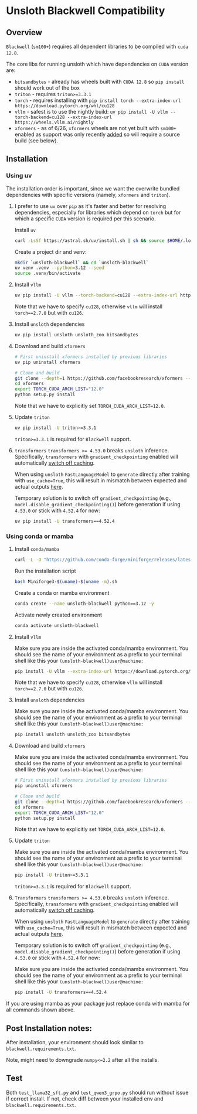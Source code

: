 # Unsloth Blackwell Compatibility

## Overview

`Blackwell` (`sm100+`) requires all dependent libraries to be compiled with `cuda 12.8`.

The core libs for running unsloth which have dependencies on `CUDA` version are:
- `bitsandbytes` - already has wheels built with `CUDA 12.8` so `pip install` should work out of the box
- `triton` - requires `triton>=3.3.1`
- `torch` - requires installing with `pip install torch --extra-index-url https://download.pytorch.org/whl/cu128`
- `vllm` - safest is to use the nightly build: `uv pip install -U vllm --torch-backend=cu128 --extra-index-url https://wheels.vllm.ai/nightly`
- `xformers` - as of 6/26, `xformers` wheels are not yet built with `sm100+` enabled as support was only recently [added](https://github.com/facebookresearch/xformers/commit/d9b3b6e2b38ca485c89507ef8ac1fbef2723cdfa) so will require a source build (see below).

## Installation

### Using uv

The installation order is important, since we want the overwrite bundled dependencies with specific versions (namely, `xformers` and `triton`).

1) I prefer to use `uv` over `pip` as it's faster and better for resolving dependencies, especially for libraries which depend on `torch` but for which a specific `CUDA` version is required per this scenario.

    Install `uv`

    ```bash
    curl -LsSf https://astral.sh/uv/install.sh | sh && source $HOME/.local/bin/env
    ```

    Create a project dir and venv:

    ```bash
    mkdir `unsloth-blackwell` && cd `unsloth-blackwell`
    uv venv .venv --python=3.12 --seed
    source .venv/bin/activate
    ```

2) Install `vllm`

    ```bash
    uv pip install -U vllm --torch-backend=cu128 --extra-index-url https://wheels.vllm.ai/nightly
    ```

    Note that we have to specify `cu128`, otherwise `vllm` will install `torch==2.7.0` but with `cu126`.

3) Install `unsloth` dependencies

    ```bash
    uv pip install unsloth unsloth_zoo bitsandbytes
    ```

4) Download and build `xformers`

    ```bash
    # First uninstall xformers installed by previous libraries
    uv pip uninstall xformers

    # Clone and build
    git clone --depth=1 https://github.com/facebookresearch/xformers --recursive
    cd xformers
    export TORCH_CUDA_ARCH_LIST="12.0"
    python setup.py install
    ```

    Note that we have to explicitly set `TORCH_CUDA_ARCH_LIST=12.0`.

5) Update `triton`

    ```bash
    uv pip install -U triton>=3.3.1
    ```

    `triton>=3.3.1` is required for `Blackwell` support.

6) `transformers`
    `transformers >= 4.53.0` breaks `unsloth` inference.  Specifically, `transformers` with `gradient_checkpointing` enabled will automatically [switch off caching](https://github.com/huggingface/transformers/blob/67ddc82fbc7e52c6f42a395b4a6d278c55b77a39/src/transformers/modeling_layers.py#L52-L59).

    When using `unsloth` `FastLanguageModel` to `generate` directly after training with `use_cache=True`, this will result in mismatch between expected and actual outputs [here](https://github.com/unslothai/unsloth/blob/bfa6a3678e2fb8097c5ece41d095a8051f099db3/unsloth/models/llama.py#L939).

    Temporary solution is to switch off `gradient_checkpointing` (e.g., `model.disable_gradient_checkpointing()`) before generation if using `4.53.0` or stick with `4.52.4` for now:

    ```bash
    uv pip install -U transformers==4.52.4
    ```


### Using conda or mamba

1) Install `conda/mamba`

    ```bash
    curl -L -O "https://github.com/conda-forge/miniforge/releases/latest/download/Miniforge3-$(uname)-$(uname -m).sh"
    ```

    Run the installation script
    ```bash
    bash Miniforge3-$(uname)-$(uname -m).sh
    ```

    Create a conda or mamba environment
    ```bash
    conda create --name unsloth-blackwell python==3.12 -y
    ```

    Activate newly created environment
    ```bash
    conda activate unsloth-blackwell
    ```

2) Install `vllm`

    Make sure you are inside the activated conda/mamba environment. You should see the name of your environment as a prefix to your terminal shell like this your  `(unsloth-blackwell)user@machine:`

    ```bash
    pip install -U vllm --extra-index-url https://download.pytorch.org/whl/cu128 --extra-index-url https://wheels.vllm.ai/nightly
    ```

    Note that we have to specify `cu128`, otherwise `vllm` will install `torch==2.7.0` but with `cu126`.

3) Install `unsloth` dependencies

    Make sure you are inside the activated conda/mamba environment. You should see the name of your environment as a prefix to your terminal shell like this your  `(unsloth-blackwell)user@machine:`

    ```bash
    pip install unsloth unsloth_zoo bitsandbytes
    ```

4) Download and build `xformers`

    Make sure you are inside the activated conda/mamba environment. You should see the name of your environment as a prefix to your terminal shell like this your  `(unsloth-blackwell)user@machine:`

    ```bash
    # First uninstall xformers installed by previous libraries
    pip uninstall xformers

    # Clone and build
    git clone --depth=1 https://github.com/facebookresearch/xformers --recursive
    cd xformers
    export TORCH_CUDA_ARCH_LIST="12.0"
    python setup.py install
    ```

    Note that we have to explicitly set `TORCH_CUDA_ARCH_LIST=12.0`.

5) Update `triton`

    Make sure you are inside the activated conda/mamba environment. You should see the name of your environment as a prefix to your terminal shell like this your  `(unsloth-blackwell)user@machine:`

    ```bash
    pip install -U triton>=3.3.1
    ```

    `triton>=3.3.1` is required for `Blackwell` support.

6) `Transformers`
    `transformers >= 4.53.0` breaks `unsloth` inference.  Specifically, `transformers` with `gradient_checkpointing` enabled will automatically [switch off caching](https://github.com/huggingface/transformers/blob/67ddc82fbc7e52c6f42a395b4a6d278c55b77a39/src/transformers/modeling_layers.py#L52-L59).

    When using `unsloth` `FastLanguageModel` to `generate` directly after training with `use_cache=True`, this will result in mismatch between expected and actual outputs [here](https://github.com/unslothai/unsloth/blob/bfa6a3678e2fb8097c5ece41d095a8051f099db3/unsloth/models/llama.py#L939).

    Temporary solution is to switch off `gradient_checkpointing` (e.g., `model.disable_gradient_checkpointing()`) before generation if using `4.53.0` or stick with `4.52.4` for now:

    Make sure you are inside the activated conda/mamba environment. You should see the name of your environment as a prefix to your terminal shell like this your  `(unsloth-blackwell)user@machine:`

    ```bash
    pip install -U transformers==4.52.4
    ```


If you are using mamba as your package just replace conda with mamba for all commands shown above.


## Post Installation notes:

After installation, your environment should look similar to `blackwell.requirements.txt`.

Note, might need to downgrade `numpy<=2.2` after all the installs.

## Test
Both `test_llama32_sft.py` and `test_qwen3_grpo.py` should run without issue if correct install. If not, check diff between your installed env and `blackwell.requirements.txt`.
